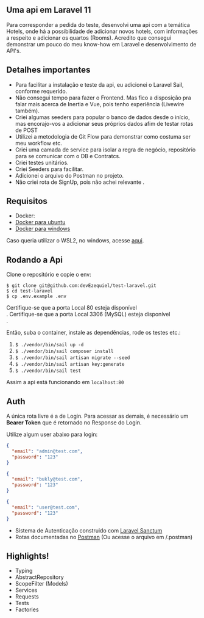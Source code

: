 ## Uma api em Laravel 11

Para corresponder a pedida do teste, desenvolvi uma api com a temática Hotels, onde há a possibilidade de adicionar
novos
hotels, com informações a respeito e adicionar os quartos (Rooms). Acredito que consegui
demonstrar
um pouco do meu know-how em Laravel e desenvolvimento de API's.

## Detalhes importantes

- Para facilitar a instalação e teste da api, eu adicionei o Laravel Sail, conforme requerido.
- Não consegui tempo para fazer o Frontend. Mas fico a disposição pra falar mais acerca de Inertia e Vue, pois tenho experiência (Livewire também).
- Criei algumas seeders para popular o banco de dados desde o início, mas encorajo-vos a adicionar seus próprios dados
  afim de testar rotas de POST
- Utilizei a metodologia de Git Flow para demonstrar como costuma ser meu workflow etc.
- Criei uma camada de service para isolar a regra de negócio, repositório para se comunicar com o DB e Contratcs.
- Criei testes unitários.
- Criei Seeders para facilitar.
- Adicionei o arquivo do Postman no projeto.
- Não criei rota de SignUp, pois não achei relevante .

## Requisitos

- Docker:
- [Docker para ubuntu](https://docs.docker.com/engine/install/ubuntu/)
- [Docker para windows](https://docs.docker.com/desktop/install/windows-install/)

Caso queria utilizar o WSL2, no windows, acesse [aqui](https://docs.docker.com/desktop/wsl/).

## Rodando a Api

Clone o repositório e copie o env:

`$ git clone git@github.com:devEzequiel/test-laravel.git` <br />
`$ cd test-laravel` <br />
`$ cp .env.example .env` <br />

Certifique-se que a porta Local 80 esteja disponível <br />.
Certifique-se que a porta Local 3306 (MySQL) esteja disponível <br />.

Então, suba o container, instale as dependências, rode os testes etc.:

1. `$ ./vendor/bin/sail up -d`
2. `$ ./vendor/bin/sail composer install`
3. `$ ./vendor/bin/sail artisan migrate --seed`
4. `$ ./vendor/bin/sail artisan key:generate`
5. `$ ./vendor/bin/sail test`

Assim a api está funcionando em `localhost:80`

## Auth

A única rota livre é a de Login.
Para acessar as demais, é necessário um **Bearer Token** que é retornado no Response do Login.
<br />

Utilize algum user abaixo para login:

``` json
{
  "email": "admin@test.com",
  "password": "123"
}
```

``` json
{
  "email": "bukly@test.com",
  "password": "123"
}
``` 

``` json
{
  "email": "user@test.com",
  "password": "123"
}
```

- Sistema de Autenticação construido com [Laravel Sanctum](https://laravel.com/docs/11.x/sanctum#main-content)
- Rotas documentadas no [Postman](https://agencia-maple.postman.co/workspace/Bukly~5406e68e-545b-4b8c-9c5b-27c948cc74cc/collection/15603180-194112bc-eef9-4934-8403-1d1ad3b193d3?action=share&creator=15603180) (Ou acesse o arquivo em /.postman)


## Highlights!

- Typing
- AbstractRepository
- ScopeFilter (Models)
- Services
- Requests
- Tests 
- Factories
